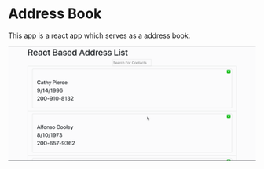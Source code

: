 # Address Book
This app is a react app which serves as a address book.

![Alt Text](BaivabAddressBookGif.gif)